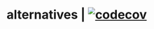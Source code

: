 # alternatives | [![codecov](https://codecov.io/gh/redhat-plumbers/alternatives/branch/master/graph/badge.svg)](https://codecov.io/gh/redhat-plumbers/alternatives)
